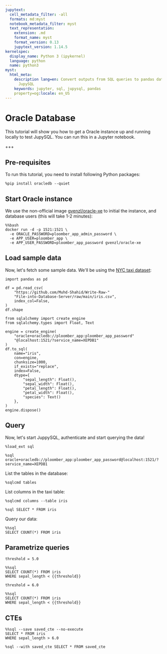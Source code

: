 ```yaml
---
jupytext:
  cell_metadata_filter: -all
  formats: md:myst
  notebook_metadata_filter: myst
  text_representation:
    extension: .md
    format_name: myst
    format_version: 0.13
    jupytext_version: 1.14.5
kernelspec:
  display_name: Python 3 (ipykernel)
  language: python
  name: python3
myst:
  html_meta:
    description lang=en: Convert outputs from SQL queries to pandas data frames using
      JupySQL
    keywords: jupyter, sql, jupysql, pandas
    property=og:locale: en_US
---
```


# Oracle Database

This tutorial will show you how to get a Oracle instance up and running locally to test JupySQL. You can run this in a Jupyter notebook.

+++

## Pre-requisites

To run this tutorial, you need to install following Python packages:

```{code-cell} ipython3
%pip install oracledb --quiet
```

## Start Oracle instance

We use the non-official image [gvenzl/oracle-xe](https://hub.docker.com/r/gvenzl/oracle-xe) to initial the  instance, and database users (this will take 1-2 minutes):

```{code-cell} ipython3
%%bash 
docker run -d -p 1521:1521 \
  -e ORACLE_PASSWORD=ploomber_app_admin_password \
  -e APP_USER=ploomber_app \
  -e APP_USER_PASSWORD=ploomber_app_password gvenzl/oracle-xe
```

## Load sample data

Now, let's fetch some sample data. We'll be using the [NYC taxi dataset](https://www.nyc.gov/site/tlc/about/tlc-trip-record-data.page):

```{code-cell} ipython3
import pandas as pd

df = pd.read_csv(
    "https://github.com/Muhd-Shahid/Write-Raw-"
    "File-into-Database-Server/raw/main/iris.csv",
    index_col=False,
)
df.shape
```

```{code-cell} ipython3
from sqlalchemy import create_engine
from sqlalchemy.types import Float, Text

engine = create_engine(
    "oracle+oracledb://ploomber_app:ploomber_app_password"
    "@localhost:1521/?service_name=XEPDB1"
)
df.to_sql(
    name="iris",
    con=engine,
    chunksize=1000,
    if_exists="replace",
    index=False,
    dtype={
        "sepal_length": Float(),
        "sepal_width": Float(),
        "petal_length": Float(),
        "petal_width": Float(),
        "species": Text()
    },
)
engine.dispose()
```

## Query

Now, let's start JuppySQL, authenticate and start querying the data!

```{code-cell} ipython3
%load_ext sql
```

```{code-cell} ipython3
%sql oracle+oracledb://ploomber_app:ploomber_app_password@localhost:1521/?service_name=XEPDB1
```

List the tables in the database:

```{code-cell} ipython3
%sqlcmd tables
```

List columns in the taxi table:

```{code-cell} ipython3
%sqlcmd columns --table iris
```

```{code-cell} ipython3
%sql SELECT * FROM iris
```

Query our data:

```{code-cell} ipython3
%%sql
SELECT COUNT(*) FROM iris
```

## Parametrize queries

```{code-cell} ipython3
threshold = 5.0
```

```{code-cell} ipython3
%%sql
SELECT COUNT(*) FROM iris
WHERE sepal_length < {{threshold}}
```

```{code-cell} ipython3
threshold = 6.0
```

```{code-cell} ipython3
%%sql
SELECT COUNT(*) FROM iris
WHERE sepal_length < {{threshold}}
```

## CTEs

```{code-cell} ipython3
%%sql --save saved_cte --no-execute
SELECT * FROM iris
WHERE sepal_length > 6.0
```

```{code-cell} ipython3
%sql --with saved_cte SELECT * FROM saved_cte
```

```{code-cell} ipython3

```
